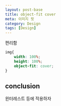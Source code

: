 ```yaml
---
layout: post-base
title: object-fit cover
meta: 이미지 핏
category: Design
tags: [Design]
---
```


편리함

```css
img{
    width: 100%;
    height: 100%;
    object-fit: cover;
}
```

## conclusion

윈터레스트 등에 적용하자
